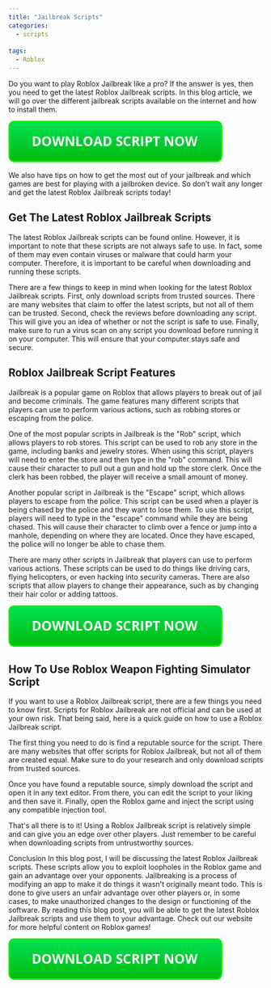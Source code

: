 ```yaml
---
title: "Jailbreak Scripts"
categories:
  - scripts
  
tags:
  - Roblox
---
```


Do you want to play Roblox Jailbreak like a pro? If the answer is yes, then you need to get the latest Roblox Jailbreak scripts. In this blog article, we will go over the different jailbreak scripts available on the internet and how to install them.

[![script button](https://github.com/robloxpaste/robloxpaste.github.io/blob/main/script_button.png?raw=true)](https://rbxpaste.com/latest-script)


We also have tips on how to get the most out of your jailbreak and which games are best for playing with a jailbroken device. So don’t wait any longer and get the latest Roblox Jailbreak scripts today!

## Get The Latest Roblox Jailbreak Scripts

The latest Roblox Jailbreak scripts can be found online. However, it is important to note that these scripts are not always safe to use. In fact, some of them may even contain viruses or malware that could harm your computer. Therefore, it is important to be careful when downloading and running these scripts.

There are a few things to keep in mind when looking for the latest Roblox Jailbreak scripts. First, only download scripts from trusted sources. There are many websites that claim to offer the latest scripts, but not all of them can be trusted. Second, check the reviews before downloading any script. This will give you an idea of whether or not the script is safe to use. Finally, make sure to run a virus scan on any script you download before running it on your computer. This will ensure that your computer stays safe and secure.

## Roblox Jailbreak Script Features

Jailbreak is a popular game on Roblox that allows players to break out of jail and become criminals. The game features many different scripts that players can use to perform various actions, such as robbing stores or escaping from the police.

One of the most popular scripts in Jailbreak is the "Rob" script, which allows players to rob stores. This script can be used to rob any store in the game, including banks and jewelry stores. When using this script, players will need to enter the store and then type in the "rob" command. This will cause their character to pull out a gun and hold up the store clerk. Once the clerk has been robbed, the player will receive a small amount of money.

Another popular script in Jailbreak is the "Escape" script, which allows players to escape from the police. This script can be used when a player is being chased by the police and they want to lose them. To use this script, players will need to type in the "escape" command while they are being chased. This will cause their character to climb over a fence or jump into a manhole, depending on where they are located. Once they have escaped, the police will no longer be able to chase them.

There are many other scripts in Jailbreak that players can use to perform various actions. These scripts can be used to do things like driving cars, flying helicopters, or even hacking into security cameras. There are also scripts that allow players to change their appearance, such as by changing their hair color or adding tattoos.

[![script button](https://github.com/robloxpaste/robloxpaste.github.io/blob/main/script_button.png?raw=true)](https://rbxpaste.com/latest-script)

## How To Use Roblox Weapon Fighting Simulator Script

If you want to use a Roblox Jailbreak script, there are a few things you need to know first. Scripts for Roblox Jailbreak are not official and can be used at your own risk. That being said, here is a quick guide on how to use a Roblox Jailbreak script.

The first thing you need to do is find a reputable source for the script. There are many websites that offer scripts for Roblox Jailbreak, but not all of them are created equal. Make sure to do your research and only download scripts from trusted sources.

Once you have found a reputable source, simply download the script and open it in any text editor. From there, you can edit the script to your liking and then save it. Finally, open the Roblox game and inject the script using any compatible injection tool.

That's all there is to it! Using a Roblox Jailbreak script is relatively simple and can give you an edge over other players. Just remember to be careful when downloading scripts from untrustworthy sources.

Conclusion
In this blog post, I will be discussing the latest Roblox Jailbreak scripts. These scripts allow you to exploit loopholes in the Roblox game and gain an advantage over your opponents. Jailbreaking is a process of modifying an app to make it do things it wasn't originally meant todo. This is done to give users an unfair advantage over other players or, in some cases, to make unauthorized changes to the design or functioning of the software. By reading this blog post, you will be able to get the latest Roblox Jailbreak scripts and use them to your advantage. Check out our website for more helpful content on Roblox games!

[![script button](https://github.com/robloxpaste/robloxpaste.github.io/blob/main/script_button.png?raw=true)](https://rbxpaste.com/latest-script)